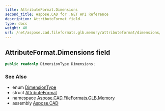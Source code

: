 ```yaml
---
title: AttributeFormat.Dimensions
second_title: Aspose.CAD for .NET API Reference
description: AttributeFormat field. 
type: docs
weight: 40
url: /net/aspose.cad.fileformats.glb.memory/attributeformat/dimensions/
---
```

## AttributeFormat.Dimensions field

```csharp
public readonly DimensionType Dimensions;
```

### See Also

* enum [DimensionType](../../../aspose.cad.fileformats.glb/dimensiontype/)
* struct [AttributeFormat](../)
* namespace [Aspose.CAD.FileFormats.GLB.Memory](../../attributeformat/)
* assembly [Aspose.CAD](../../../)


